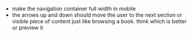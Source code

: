 - make the navigation container full width in mobile
- the arrows up and down should move the user to the next section or visible piece of content just like browsing a book. think which is better or preview it